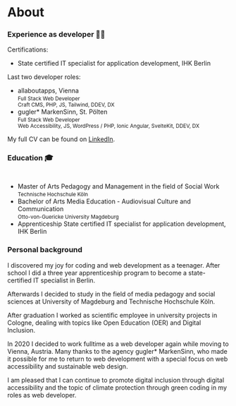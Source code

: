 # About

<!-- <p style="text-align:justify;">I'm a web developer and hobby blogger. Certified as IT specialist for application development, I also hold a master's degrees in media pedagogy and social sciences. My personal interests lie at the crossroads of green coding and social justice. I moved from Germany to the wonderful city of Vienna in 2020, now happy to travel via Klimaticket.</p> -->
<h3>Experience as developer 👨‍💻</h3>

Certifications:

 <ul>
    <li>
        State certified IT specialist for
        application development, IHK Berlin<br>
    </li>
</ul>

Last two developer roles:

 <ul>
  <li>allaboutapps, Vienna<br>
 <small>Full Stack Web Developer<br>Craft CMS, PHP, JS, Tailwind, DDEV, DX</small>
 </li>
 <li>gugler* MarkenSinn, St. Pölten<br>
 <small>Full Stack Web Developer<br>Web Accessibility, JS, WordPress / PHP, Ionic Angular, SvelteKit, DDEV, DX</small></li>
 </ul>

<p>My full CV can be found on  <a href="https://www.linkedin.com/in/mandrasch/">LinkedIn</a>.</p>

<h3>Education 🎓</h3>

<ul style="margin-top:2.5rem;">
    <li>
        Master of Arts Pedagogy and Management in
        the field of Social Work<br><small>Technische Hochschule Köln</small>
    </li>
    <li>
        Bachelor of Arts Media Education - Audiovisual Culture and Communication<br> <small>Otto-von-Guericke University Magdeburg</small>
    </li>
    <li>
        Apprenticeship State certified IT specialist for
        application development, IHK Berlin<br>
    </li>

</ul>

<h3>Personal background</h3>

I discovered my joy for coding and web development as a teenager. After school I did a three year apprenticeship program to become a state-certified IT specialist in Berlin.

Afterwards I decided to study in the field of media pedagogy and social sciences at University of Magdeburg and Technische Hochschule Köln. <!-- I also did some freelance projects as web developer while studying. -->

After graduation I worked as scientific employee in university projects in Cologne, dealing with topics like Open Education (OER) and Digital Inclusion.

In 2020 I decided to work fulltime as a web developer again while moving to Vienna, Austria. Many thanks to the agency gugler\* MarkenSinn, who made it possible for me to return to web development with a special focus on web accessibility and sustainable web design.

I am pleased that I can continue to promote digital inclusion through digital accessibility and the topic of climate protection through green coding in my roles as web developer.
